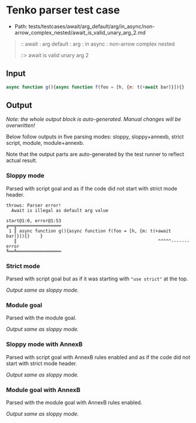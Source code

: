 # Tenko parser test case

- Path: tests/testcases/await/arg_default/arg/in_async/non-arrow_complex_nested/await_is_valid_unary_arg_2.md

> :: await : arg default : arg : in async : non-arrow complex nested
>
> ::> await is valid unary arg 2

## Input

`````js
async function g(){async function f(foo = [h, {m: t(+await bar)}]){}    }
`````

## Output

_Note: the whole output block is auto-generated. Manual changes will be overwritten!_

Below follow outputs in five parsing modes: sloppy, sloppy+annexb, strict script, module, module+annexb.

Note that the output parts are auto-generated by the test runner to reflect actual result.

### Sloppy mode

Parsed with script goal and as if the code did not start with strict mode header.

`````
throws: Parser error!
  Await is illegal as default arg value

start@1:0, error@1:53
╔══╦═════════════════
 1 ║ async function g(){async function f(foo = [h, {m: t(+await bar)}]){}    }
   ║                                                      ^^^^^------- error
╚══╩═════════════════

`````

### Strict mode

Parsed with script goal but as if it was starting with `"use strict"` at the top.

_Output same as sloppy mode._

### Module goal

Parsed with the module goal.

_Output same as sloppy mode._

### Sloppy mode with AnnexB

Parsed with script goal with AnnexB rules enabled and as if the code did not start with strict mode header.

_Output same as sloppy mode._

### Module goal with AnnexB

Parsed with the module goal with AnnexB rules enabled.

_Output same as sloppy mode._
